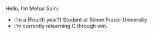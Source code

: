 Hello, I’m Mehar Saini.
- I'm a (Fourth year?) Student at Simon Fraser University
- I’m currently relearning C through vim.
